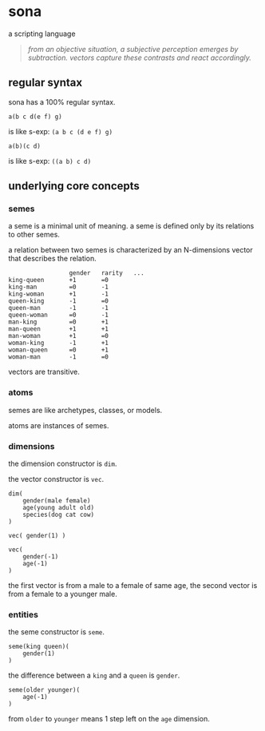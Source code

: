 


# sona

a scripting language

> *from an objective situation, a subjective perception emerges by subtraction. vectors capture these contrasts and react accordingly.*



## regular syntax

sona has a 100% regular syntax.

```
a(b c d(e f) g)
```

is like s-exp: `(a b c (d e f) g)`

```
a(b)(c d)
```

is like s-exp: `((a b) c d)`



## underlying core concepts

### semes

a seme is a minimal unit of meaning. a seme is defined only by its relations to other semes.

a relation between two semes is characterized by an N-dimensions vector that describes the relation.

```
                 gender   rarity   ...
king-queen       +1       =0
king-man         =0       -1
king-woman       +1       -1
queen-king       -1       =0
queen-man        -1       -1
queen-woman      =0       -1
man-king         =0       +1
man-queen        +1       +1
man-woman        +1       =0
woman-king       -1       +1
woman-queen      =0       +1
woman-man        -1       =0
```

vectors are transitive.



### atoms

semes are like archetypes, classes, or models.

atoms are instances of semes.



### dimensions

the dimension constructor is `dim`.

the vector constructor is `vec`.

```
dim(
    gender(male female)
    age(young adult old)
    species(dog cat cow)
)

vec( gender(1) )

vec(
    gender(-1)
    age(-1)
)
```

the first vector is from a male to a female of same age, the second vector is from a female to a younger male.



### entities

the seme constructor is `seme`.

```
seme(king queen)(
    gender(1)
)
```

the difference between a `king` and a `queen` is `gender`. 

```
seme(older younger)(
    age(-1)
)
```

from `older` to `younger` means 1 step left on the `age` dimension.
